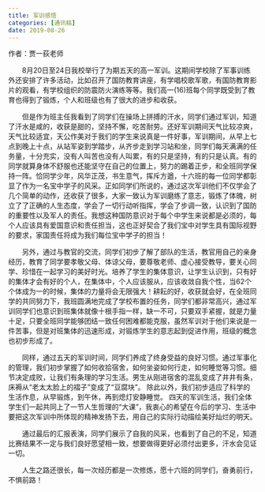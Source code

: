 ```yaml
---
title: 军训感悟
categories: [通讯稿]
date: 2019-08-26
---
```


作者：贾一荻老师

　　8月20日至24日我校举行了为期五天的高一军训。这期间学校除了军事训练外还安排了许多活动，比如召开了国防教育讲座，有学唱校歌军歌，有国防教育影片的观看，有学校组织的防震防火演练等等。我们高一(16)班每个同学既受到了教育也得到了锻炼，个人和班级也有了很大的进步和收获。

<!-- more -->

　　但是作为班主任我看到了同学们在操场上拼搏的汗水，同学们通过军训，知道了汗水是咸的，收获是甜的，坚持不懈，吃苦耐劳。还好军训期间天气比较凉爽，天气比较适宜，天公作美对于我们的学生来说真是一件好事，军训期间，从早上七点到晚上十点，从站军姿到学踏步，从齐步走到学习站和坐，同学们每天满满的任务量，十分充实，没有人叫苦也没有人叫累，有的只是坚持，有的只是认真。有的同学就算身体不舒服也还能坚守在自己的位置上，努力的踢着正步，和全班同学保持一阵。恰同学少年，风华正茂，书生意气，挥斥方遒，十六班的每一位同学都彰显了作为一名宝中学子的风采。正如同学们所说的，通过这次军训他们不仅学会了几个简单的动作，还收获了很多，大家一致认为军训磨练了意志，锻炼了体魄，树立了了正确的人生态度，学会了一切行动听指挥，学会了步调一致，认识到了国防的重要性以及军人的责任。我想这种国防意识对于每个中学生来说都是必须的，每个人应该具有爱国意识和责任担当，这也正好契合了我们宝中对学生具有国际视野的要求，家国责任将成为我们每位宝中学子的担当！

　　另外，通过与教官的交流，同学们初步了解了部队的生活，教官用自己的亲身经历，教育了同学要孝敬父母、体谅父母，要尊敬老师、虚心接受教导，要关心同学、珍惜在一起学习的美好时光。培养了学生的集体意识，让学生认识到，只有好的集体才会有好的个人，在集体中，个人应该服从，应该收敛自我个性，当62个个体成为一的时候，集体的力量将会无限强大！耕耘的好，收获就会好，在全班同学的共同努力下，我班圆满地完成了学校布置的任务，同学们都非常高兴，通过军训同学们也意识到班集体就像十根手指一样，缺一不可，只要双手紧握，就是力量十足，只要全班同学能够团结一致任何困难都能克服，虽然军训对于他们来说是一件苦事，但是对班集体的迅速形成，对锻炼学生的意志起到促进作用，班级的概念也初步形成了。

　　同样，通过五天的军训时间，同学们养成了终身受益的良好习惯。通过军事化的管理，我们初步掌握了如何收拾宿舍，如何坐姿如何行走，如何睡觉等习惯。细节决定成败，让我们有条理的学习生活。男生从刚进宿舍的混乱变成了井井有条，床褥从“老太太脸上的褶子”变成了“豆腐块”。 除此以外，我们初步适应了科学的生活作息，从早锻炼，到午休，再到熄灯安静睡觉。 四天的军训生活，我们全体学生们一起共同上了一节人生哲理的“大课”，我衷心的希望在今后的学习、生活中要把这次军训中所体现的精神发扬下去，用自己的实际行动描绘美好灿烂的明天。

　　通过最后的汇报表演，同学们展示了自我的风采，也看到了自己的不足，知道比赛结果不一定与我们良好愿望相一致，想要做得更好必须付出更多，汗水会见证一切。

　　人生之路还很长，每一次经历都是一次修炼，愿十六班的同学们，奋勇前行，不惧前路！

